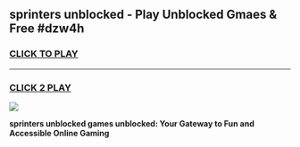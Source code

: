 
## sprinters unblocked - Play Unblocked Gmaes & Free #dzw4h
<h3>
<a href="https://news.freeplayer.one?title=sprinters_unblocked&ref=24F">CLICK TO PLAY</a></h3>
<hr>

<h3>
<a href="https://news.freeplayer.one?title=sprinters_unblocked&ref=24F">CLICK 2 PLAY</a>
  
</h3>

<a href="https://news.freeplayer.one?title=sprinters_unblocked&ref=24F/"><img src="https://clearcache.store/games.png"></a>


**sprinters unblocked games unblocked: Your Gateway to Fun and Accessible Online Gaming**
